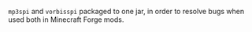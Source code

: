 `mp3spi` and `vorbisspi` packaged to one jar,
in order to resolve bugs when used both in Minecraft Forge mods.